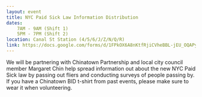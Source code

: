 ```yaml
---
layout: event
title: NYC Paid Sick Law Information Distribution
dates:
    7AM - 9AM (Shift 1)
    5PM - 7PM (Shift 2)
location: Canal St Station (4/5/6/J/Z/N/Q/R)
link: https://docs.google.com/forms/d/1FPkOX6A8nKtfRjiCVheBBL-jEU_OQAPy8Y3h6JEytaw/viewform
---
```

We will be partnering with Chinatown Partnership and local city council member Margaret Chin help spread information out about the new NYC Paid Sick law by passing out fliers and conducting surveys of people passing by.  If you have a Chinatown BID t-shirt from past events, please make sure to wear it when volunteering. 
